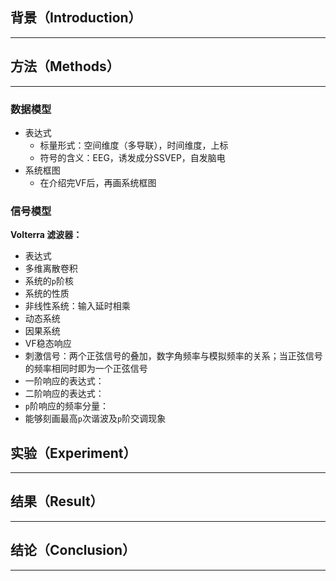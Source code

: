 ## 背景（Introduction）
---

## 方法（Methods）
---
### 数据模型
* 表达式  
  * 标量形式：空间维度（多导联），时间维度，上标  
  * 符号的含义：EEG，诱发成分SSVEP，自发脑电
* 系统框图
  * 在介绍完VF后，再画系统框图  
### 信号模型
**Volterra 滤波器：**  
* 表达式  
 * 多维离散卷积  
 * 系统的`p`阶核  
* 系统的性质
 * 非线性系统：输入延时相乘
 * 动态系统
 * 因果系统
* VF稳态响应
 * 刺激信号：两个正弦信号的叠加，数字角频率与模拟频率的关系；当正弦信号的频率相同时即为一个正弦信号
 * 一阶响应的表达式：
 * 二阶响应的表达式：
 * `p`阶响应的频率分量： 
  * 能够刻画最高`p`次谐波及`p`阶交调现象



## 实验（Experiment）
---

## 结果（Result）
---


## 结论（Conclusion）
---
